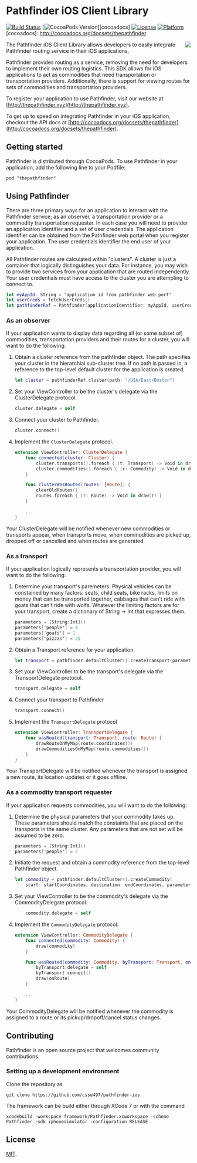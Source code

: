 # Pathfinder iOS Client Library

[![Build Status](https://travis-ci.org/CSSE497/pathfinder-ios.svg)](https://travis-ci.org/CSSE497/pathfinder-ios)
[![CocoaPods Version](https://img.shields.io/cocoapods/v/thepathfinder.svg?style=flat)][cocoadocs]
[![License](https://img.shields.io/cocoapods/l/thepathfinder.svg?style=flat)](LICENSE)
[![Platform](https://img.shields.io/cocoapods/p/thepathfinder.svg?style=flat)](cocoadocs)
[cocoadocs]: http://cocoadocs.org/docsets/thepathfinder


<img align="right" src="https://raw.githubusercontent.com/CSSE497/pathfinder-webclient/dev/app/assets/images/logo-small.png"/>

The Pathfinder iOS Client Library allows developers to easily integrate Pathfinder routing service in their iOS applications.

Pathfinder provides routing as a service, removing the need for developers to implement their own routing logistics. This SDK allows for iOS applications to act as commodities that need transportation or transportation providers. Additionally, there is support for viewing routes for sets of commodities and transportation providers.

To register your application to use Pathfinder, visit our website at [http://thepathfinder.xyz](http://thepathfinder.xyz).

To get up to speed on integrating Pathfinder in your iOS application, checkout the API docs at [http://cocoadocs.org/docsets/thepathfinder](http://cocoadocs.org/docsets/thepathfinder).

## Getting started

Pathfinder is distributed through CocoaPods. To use Pathfinder in your application, add the following line to your Podfile:

```
pod "thepathfinder"
```


## Using Pathfinder

There are three primary ways for an application to interact with the Pathfinder service; as an observer, a transportation provider or a commodity transportation requester. In each case you will need to provider an application identifier and a set of user credentials. The application identifier can be obtained from the Pathfinder web portal when you register your application. The user credentials identifier the end user of your application.

All Pathfinder routes are calculated within "clusters". A cluster is just a container that logically distinguishes your data. For instance, you may wish to provide two services from your application that are routed independently. Your user credentials must have access to the cluster you are attempting to connect to.

```swift
let myAppId: String = 'application id from pathfinder web port'
let userCreds = fetchUserCreds()
let pathfinderRef = Pathfinder(applicationIdentifier: myAppId, userCredentials: userCreds)
```

### As an observer

If your application wants to display data regarding all (or some subset of) commodities, transportation providers and their routes for a cluster, you will want to do the following:

1. Obtain a cluster reference from the pathfinder object. The path specifies your cluster in the hierarchial sub-cluster tree. If no path is passed in, a reference to the top-level default cluster for the application is created.

    ```swift
    let cluster = pathfinderRef.cluster(path: "/USA/East/Boston")
    ```

2. Set your ViewController to be the cluster's delegate via the ClusterDelegate protocol.

    ```swift
    cluster.delegate = self
    ```

3. Connect your cluster to Pathfinder.

    ```swift
    cluster.connect()
    ```

4. Implement the `ClusterDelegate` protocol.

    ```swift
    extension ViewController: ClusterDelegate {
        func connected(cluster: Cluster) {
            cluster.transports().foreach { (t: Transport) -> Void in draw(t) }
            cluster.commodities().foreach { (c: Commodity) -> Void in draw(c) }
        }

        func clusterWasRouted(routes: [Route]) {
            clearOldRoutes()
            routes.foreach { (r: Route) -> Void in draw(r) }
        }

        ...
    }
    ```

Your ClusterDelegate will be notified whenever new commodities or transports appear, when transports move, when commodities are picked up, dropped off or cancelled and when routes are generated.

### As a transport

If your application logically represents a transportation provider, you will want to do the following:

1. Determine your transport's paremeters. Physical vehicles can be constained by many factors: seats, child seats, bike racks, limits on money that can be transported together, cabbages that can't ride with goats that can't ride with wolfs. Whatever the limiting factors are for your transport, create a dictionary of String -> Int that expresses them.

    ```swift
    parameters = [String:Int]()
    parameters['people'] = 4
    parameters['goats'] = 1
    parameters['pizzas'] = 25
    ```

2. Obtain a Transport reference for your application.

    ```swift
    let transport = pathfinder.defaultCluster().createTransport(parameters)
    ```

3. Set your ViewController to be the transport's delegate via the TransportDelegate protocol.

    ```swift
    transport.delegate = self
    ```

4. Connect your transport to Pathfinder

    ```swift
    transport.connect()
    ```

5. Implement the `TransportDelegate` protocol

    ```swift
    extension ViewController: TransportDelegate {
        func wasRouted(transport: Transport, route: Route) {
            drawRouteOnMyMap(route.coordinates())
            drawCommoditiesOnMyMap(route.commodities())
        }
    }
    ```

Your TransportDelegate will be notified whenever the transport is assigned a new route, its location updates or it goes offline.


### As a commodity transport requester

If your application requests commodities, you will want to do the following:

1. Determine the physical parameters that your commodity takes up. These parameters should match the constaints that are placed on the transports in the same cluster. Any parameters that are not set will be assumed to be zero.

    ```swift
    parameters = [String:Int]()
    parameters['people'] = 2
    ```

2. Initiate the request and obtain a commodity reference from the top-level Pathfinder object.

    ```swift
    let commodity = pathfinder.defaultCluster().createCommodity(
        start: startCoordinates, destination: endCoordinates, parameters: parameters)
    ```

3. Set your ViewController to be the commodity's delegate via the CommodityDelegate protocol.

    ```swift
        commodity.delegate = self
    ```

4. Implement the `CommodityDelegate` protocol.

    ```swift
    extension ViewController: CommodityDelegate {
        func connected(commodity: Commodity) {
            draw(commodity)
        }

        func wasRouted(commodity: Commodity, byTransport: Transport, onRoute: Route) {
            byTransport.delegate = self
            byTransport.connect()
            draw(onRoute)
        }

        ...
    }
    ```

Your CommodityDelegate will be notified whenever the commodity is assigned to a route or its pickup/dropoff/cancel status changes.

## Contributing

Pathfinder is an open source project that welcomes community contributions.

### Setting up a development environment

Clone the repository as

```
git clone https://github.com/csse497/pathfinder-ios
```

The framework can be build either through XCode 7 or with the command

```
xcodebuild -workspace framework/Pathfinder.xcworkspace -scheme Pathfinder -sdk iphonesimulator -configuration RELEASE
```

## License

[MIT](https://raw.githubusercontent.com/CSSE497/pathfinder-ios/master/LICENSE).
